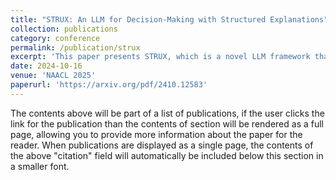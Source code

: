 ```yaml
---
title: "STRUX: An LLM for Decision-Making with Structured Explanations"
collection: publications
category: conference
permalink: /publication/strux
excerpt: 'This paper presents STRUX, which is a novel LLM framework that enhances decision-making through structured explanations. By distilling complex information into key facts and employing self-reflection steps, it categorizes and prioritizes factors affecting decisions. We demonstrate its effectiveness in stock investment decisions based on earnings call transcripts, making LLM decision-making more transparent and practical.'
date: 2024-10-16
venue: 'NAACL 2025'
paperurl: 'https://arxiv.org/pdf/2410.12583'
---
```


The contents above will be part of a list of publications, if the user clicks the link for the publication than the contents of section will be rendered as a full page, allowing you to provide more information about the paper for the reader. When publications are displayed as a single page, the contents of the above "citation" field will automatically be included below this section in a smaller font.
